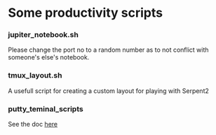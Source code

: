 # Some productivity scripts

### jupiter_notebook.sh
Please change the port no to a random number as to not conflict with someone's else's notebook.
### tmux_layout.sh
A usefull script for creating a custom layout for playing with Serpent2
### putty_teminal_scripts
See the doc [here](https://github.com/ObaraOrg/obara_lab/blob/main/05_productivity_scripts/02_putty_terminal_script/terminal.md) 
